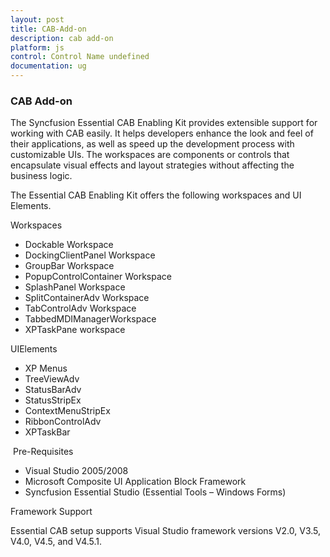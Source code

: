 ```yaml
---
layout: post
title: CAB-Add-on
description: cab add-on
platform: js
control: Control Name undefined
documentation: ug
---
```


### CAB Add-on

The Syncfusion Essential CAB Enabling Kit provides extensible support for working with CAB easily. It helps developers enhance the look and feel of their applications, as well as speed up the development process with customizable UIs. The workspaces are components or controls that encapsulate visual effects and layout strategies without affecting the business logic. 

The Essential CAB Enabling Kit offers the following workspaces and UI Elements.

Workspaces

* Dockable Workspace
* DockingClientPanel Workspace
* GroupBar Workspace
* PopupControlContainer Workspace
* SplashPanel Workspace
* SplitContainerAdv Workspace
* TabControlAdv Workspace
* TabbedMDIManagerWorkspace
* XPTaskPane workspace

UIElements 

* XP Menus
* TreeViewAdv
* StatusBarAdv
* StatusStripEx
* ContextMenuStripEx
* RibbonControlAdv
* XPTaskBar

 Pre-Requisites 

* Visual Studio 2005/2008
* Microsoft Composite UI Application Block Framework
* Syncfusion Essential Studio (Essential Tools – Windows Forms)

Framework Support

Essential CAB setup supports Visual Studio framework versions V2.0, V3.5, V4.0, V4.5, and V4.5.1.



